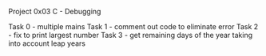 Project 0x03 C - Debugging

Task 0 - multiple mains Task 1 - comment out code to eliminate error Task 2 - fix to print largest number Task 3 - get remaining days of the year taking into account leap years
